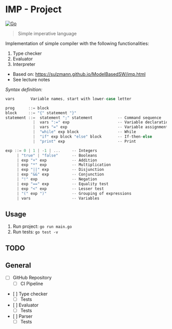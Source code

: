 # IMP - Project

[![Go](https://github.com/daniel-vera-g/imp-language/actions/workflows/go.yml/badge.svg)](https://github.com/daniel-vera-g/imp-language/actions/workflows/go.yml)

> Simple imperative language

Implementation of simple compiler with the following functionalities:

1. Type checker
2. Evaluator
3. Interpreter

- Based on: https://sulzmann.github.io/ModelBasedSW/imp.html
- See lecture notes

_Syntax definition:_

```go
vars       Variable names, start with lower-case letter

prog      ::= block
block     ::= "{" statement "}"
statement ::=  statement ";" statement           -- Command sequence
            |  vars ":=" exp                     -- Variable declaration
            |  vars "=" exp                      -- Variable assignment
            |  "while" exp block                 -- While
            |  "if" exp block "else" block       -- If-then-else
            |  "print" exp                       -- Print

exp ::= 0 | 1 | -1 | ...     -- Integers
     | "true" | "false"      -- Booleans
     | exp "+" exp           -- Addition
     | exp "*" exp           -- Multiplication
     | exp "||" exp          -- Disjunction
     | exp "&&" exp          -- Conjunction
     | "!" exp               -- Negation
     | exp "==" exp          -- Equality test
     | exp "<" exp           -- Lesser test
     | "(" exp ")"           -- Grouping of expressions
     | vars                  -- Variables
```

## Usage

1. Run project: `go run main.go`
2. Run tests: `go test -v`

## TODO

## General

- [ ] GitHub Repository
  - [ ] CI Pipeline
- [ ] Type checker
  - [ ] Tests
- [ ] Evaluator
  - [ ] Tests
- [ ] Parser
  - [ ] Tests
